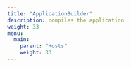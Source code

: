 ```yaml
---
title: "ApplicationBuilder"
description: compiles the application
weight: 33
menu:
  main: 
    parent: "Hosts"
    weight: 33
---
```


